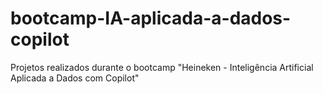 # bootcamp-IA-aplicada-a-dados-copilot
Projetos realizados durante o bootcamp "Heineken - Inteligência Artificial Aplicada a Dados com Copilot"
